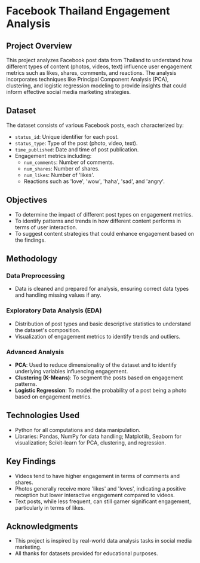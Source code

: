 # Facebook Thailand Engagement Analysis

## Project Overview
This project analyzes Facebook post data from Thailand to understand how different types of content (photos, videos, text) influence user engagement metrics such as likes, shares, comments, and reactions. The analysis incorporates techniques like Principal Component Analysis (PCA), clustering, and logistic regression modeling to provide insights that could inform effective social media marketing strategies.

## Dataset
The dataset consists of various Facebook posts, each characterized by:
- `status_id`: Unique identifier for each post.
- `status_type`: Type of the post (photo, video, text).
- `time_published`: Date and time of post publication.
- Engagement metrics including:
  - `num_comments`: Number of comments.
  - `num_shares`: Number of shares.
  - `num_likes`: Number of 'likes'.
  - Reactions such as 'love', 'wow', 'haha', 'sad', and 'angry'.

## Objectives
- To determine the impact of different post types on engagement metrics.
- To identify patterns and trends in how different content performs in terms of user interaction.
- To suggest content strategies that could enhance engagement based on the findings.

## Methodology
### Data Preprocessing
- Data is cleaned and prepared for analysis, ensuring correct data types and handling missing values if any.

### Exploratory Data Analysis (EDA)
- Distribution of post types and basic descriptive statistics to understand the dataset's composition.
- Visualization of engagement metrics to identify trends and outliers.

### Advanced Analysis
- **PCA**: Used to reduce dimensionality of the dataset and to identify underlying variables influencing engagement.
- **Clustering (K-Means)**: To segment the posts based on engagement patterns.
- **Logistic Regression**: To model the probability of a post being a photo based on engagement metrics.

## Technologies Used
- Python for all computations and data manipulation.
- Libraries: Pandas, NumPy for data handling; Matplotlib, Seaborn for visualization; Scikit-learn for PCA, clustering, and regression.

## Key Findings
- Videos tend to have higher engagement in terms of comments and shares.
- Photos generally receive more 'likes' and 'loves', indicating a positive reception but lower interactive engagement compared to videos.
- Text posts, while less frequent, can still garner significant engagement, particularly in terms of likes.

## Acknowledgments
- This project is inspired by real-world data analysis tasks in social media marketing.
- All thanks for datasets provided for educational purposes.
